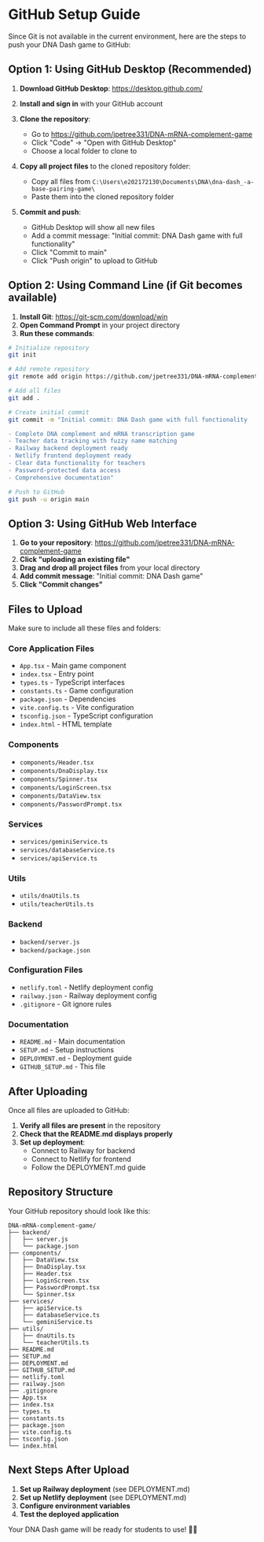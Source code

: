 # GitHub Setup Guide

Since Git is not available in the current environment, here are the steps to push your DNA Dash game to GitHub:

## Option 1: Using GitHub Desktop (Recommended)

1. **Download GitHub Desktop**: https://desktop.github.com/
2. **Install and sign in** with your GitHub account
3. **Clone the repository**:
   - Go to https://github.com/jpetree331/DNA-mRNA-complement-game
   - Click "Code" → "Open with GitHub Desktop"
   - Choose a local folder to clone to

4. **Copy all project files** to the cloned repository folder:
   - Copy all files from `C:\Users\e202172130\Documents\DNA\dna-dash_-a-base-pairing-game\`
   - Paste them into the cloned repository folder

5. **Commit and push**:
   - GitHub Desktop will show all new files
   - Add a commit message: "Initial commit: DNA Dash game with full functionality"
   - Click "Commit to main"
   - Click "Push origin" to upload to GitHub

## Option 2: Using Command Line (if Git becomes available)

1. **Install Git**: https://git-scm.com/download/win
2. **Open Command Prompt** in your project directory
3. **Run these commands**:

```bash
# Initialize repository
git init

# Add remote repository
git remote add origin https://github.com/jpetree331/DNA-mRNA-complement-game.git

# Add all files
git add .

# Create initial commit
git commit -m "Initial commit: DNA Dash game with full functionality

- Complete DNA complement and mRNA transcription game
- Teacher data tracking with fuzzy name matching
- Railway backend deployment ready
- Netlify frontend deployment ready
- Clear data functionality for teachers
- Password-protected data access
- Comprehensive documentation"

# Push to GitHub
git push -u origin main
```

## Option 3: Using GitHub Web Interface

1. **Go to your repository**: https://github.com/jpetree331/DNA-mRNA-complement-game
2. **Click "uploading an existing file"**
3. **Drag and drop all project files** from your local directory
4. **Add commit message**: "Initial commit: DNA Dash game"
5. **Click "Commit changes"**

## Files to Upload

Make sure to include all these files and folders:

### Core Application Files
- `App.tsx` - Main game component
- `index.tsx` - Entry point
- `types.ts` - TypeScript interfaces
- `constants.ts` - Game configuration
- `package.json` - Dependencies
- `vite.config.ts` - Vite configuration
- `tsconfig.json` - TypeScript configuration
- `index.html` - HTML template

### Components
- `components/Header.tsx`
- `components/DnaDisplay.tsx`
- `components/Spinner.tsx`
- `components/LoginScreen.tsx`
- `components/DataView.tsx`
- `components/PasswordPrompt.tsx`

### Services
- `services/geminiService.ts`
- `services/databaseService.ts`
- `services/apiService.ts`

### Utils
- `utils/dnaUtils.ts`
- `utils/teacherUtils.ts`

### Backend
- `backend/server.js`
- `backend/package.json`

### Configuration Files
- `netlify.toml` - Netlify deployment config
- `railway.json` - Railway deployment config
- `.gitignore` - Git ignore rules

### Documentation
- `README.md` - Main documentation
- `SETUP.md` - Setup instructions
- `DEPLOYMENT.md` - Deployment guide
- `GITHUB_SETUP.md` - This file

## After Uploading

Once all files are uploaded to GitHub:

1. **Verify all files are present** in the repository
2. **Check that the README.md displays properly**
3. **Set up deployment**:
   - Connect to Railway for backend
   - Connect to Netlify for frontend
   - Follow the DEPLOYMENT.md guide

## Repository Structure

Your GitHub repository should look like this:
```
DNA-mRNA-complement-game/
├── backend/
│   ├── server.js
│   └── package.json
├── components/
│   ├── DataView.tsx
│   ├── DnaDisplay.tsx
│   ├── Header.tsx
│   ├── LoginScreen.tsx
│   ├── PasswordPrompt.tsx
│   └── Spinner.tsx
├── services/
│   ├── apiService.ts
│   ├── databaseService.ts
│   └── geminiService.ts
├── utils/
│   ├── dnaUtils.ts
│   └── teacherUtils.ts
├── README.md
├── SETUP.md
├── DEPLOYMENT.md
├── GITHUB_SETUP.md
├── netlify.toml
├── railway.json
├── .gitignore
├── App.tsx
├── index.tsx
├── types.ts
├── constants.ts
├── package.json
├── vite.config.ts
├── tsconfig.json
└── index.html
```

## Next Steps After Upload

1. **Set up Railway deployment** (see DEPLOYMENT.md)
2. **Set up Netlify deployment** (see DEPLOYMENT.md)
3. **Configure environment variables**
4. **Test the deployed application**

Your DNA Dash game will be ready for students to use! 🧬✨
